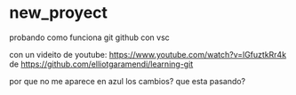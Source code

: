 # new_proyect
probando como funciona git github con vsc

con un videito de youtube: https://www.youtube.com/watch?v=lGfuztkRr4k de https://github.com/elliotgaramendi/learning-git

por que no me aparece en azul los cambios? 
que esta pasando? 

